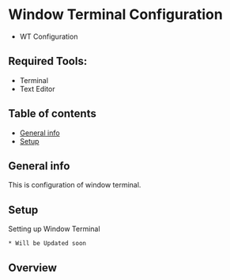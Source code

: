 # Window Terminal Configuration
* WT Configuration      

## Required Tools:  
* Terminal  
* Text Editor
## Table of contents
* [General info](#general-info)
* [Setup](#setup)

## General info
This is configuration of window terminal.

## Setup 
Setting up Window Terminal
```
* Will be Updated soon 
```

## Overview
